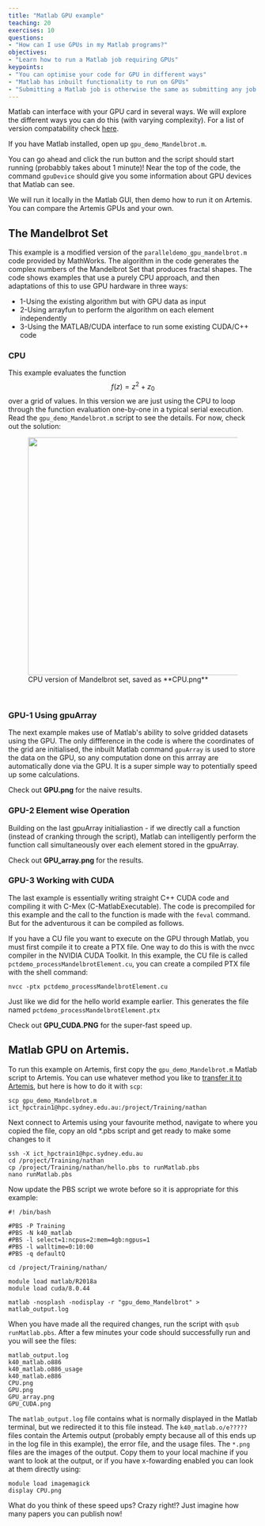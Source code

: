 ```yaml
---
title: "Matlab GPU example"
teaching: 20
exercises: 10
questions:
- "How can I use GPUs in my Matlab programs?"
objectives:
- "Learn how to run a Matlab job requiring GPUs"
keypoints:
- "You can optimise your code for GPU in different ways"
- "Matlab has inbuilt functionality to run on GPUs"
- "Submitting a Matlab job is otherwise the same as submitting any job on HPC"
---
```


Matlab can interface with your GPU card in several ways. We will explore the different ways you can do this (with varying complexity). For a list of version compatability check [here](https://au.mathworks.com/help/distcomp/gpu-support-by-release.html).

If you have Matlab installed, open up ```gpu_demo_Mandelbrot.m```.

You can go ahead and click the run button and the script should start running (probabbly takes about 1 minute)!
Near the top of the code, the command ```gpuDevice``` should give you some information about GPU devices that Matlab can see.

We will run it locally in the Matlab GUI, then demo how to run it on Artemis. You can compare the Artemis GPUs and your own.

## The Mandelbrot Set

This example is a modified version of the ```paralleldemo_gpu_mandelbrot.m``` code provided by MathWorks.
The algorithm in the code generates the complex numbers of the Mandelbrot Set that produces fractal shapes.
The code shows examples that use a purely CPU approach, and then adaptations of this to use GPU hardware in three ways: 

* 1-Using the existing algorithm but with GPU data as input
* 2-Using arrayfun to perform the algorithm on each element independently
* 3-Using the MATLAB/CUDA interface to run some existing CUDA/C++ code

### CPU

This example evaluates the function $$f(z) = z^2 + z_0$$ over a grid of values. In this version we are just using the CPU to loop through the function evaluation one-by-one in a typical serial execution.
Read the ```gpu_demo_Mandelbrot.m``` script to see the details. For now, check out the solution: 

<figure>
  <img src="{{ page.root }}/fig/CPU.png" style="height:480px"/>
  <figcaption> CPU version of Mandelbrot set, saved as **CPU.png** </figcaption>
</figure><br>



### GPU-1 Using gpuArray

The next example makes use of Matlab's ability to solve gridded datasets using the GPU. The only diffference in the code is where the coordinates of the grid are initialised, the inbuilt Matlab command ```gpuArray``` is used to  store the data on the GPU, so any computation done on this arrray are automatically done via the GPU. It is a super simple way to potentially speed up some calculations.

Check out **GPU.png** for the naive results.

### GPU-2 Element wise Operation

Building on the last gpuArray initialiastion - if we directly call a function (instead of cranking through the script), Matlab can intelligently perform the function call simultaneously over each element stored in the gpuArray. 

Check out **GPU_array.png** for the results.

### GPU-3 Working with CUDA

The last example is essentially writing straight C++ CUDA code and compiling it with C-Mex (C-MatlabExecutable).  The code is precompiled for this example and the call to the function is made with the ```feval``` command. But for the adventurous it can be compiled as follows.

If you have a CU file you want to execute on the GPU through Matlab, you must first compile it to create a PTX file. One way to do this is with the nvcc compiler in the NVIDIA CUDA Toolkit. In this example, the CU file is called ```pctdemo_processMandelbrotElement.cu```, you can create a compiled PTX file with the shell command:
```
nvcc -ptx pctdemo_processMandelbrotElement.cu
```
Just like we did for the hello world example earlier. This generates the file named ```pctdemo_processMandelbrotElement.ptx```

Check out **GPU_CUDA.PNG** for the super-fast speed up.

## Matlab GPU on Artemis.

To run this example on Artemis, first copy the ```gpu_demo_Mandelbrot.m``` Matlab script to Artemis. You can use whatever method you like to [transfer it to Artemis](https://sydneyuni.atlassian.net/wiki/spaces/RC/pages/212795438/Transferring+data+between+your+local+computer+and+HPC), but here is how to do it with ```scp```:

```
scp gpu_demo_Mandelbrot.m ict_hpctrain1@hpc.sydney.edu.au:/project/Training/nathan
```

Next connect to Artemis using your favourite method, navigate to where you copied the file, copy an old *.pbs script and get ready to make some changes to it

```
ssh -X ict_hpctrain1@hpc.sydney.edu.au
cd /project/Training/nathan
cp /project/Training/nathan/hello.pbs to runMatlab.pbs
nano runMatlab.pbs
```

Now update the PBS script we wrote before so it is appropriate for this example:
```
#! /bin/bash

#PBS -P Training
#PBS -N k40_matlab 
#PBS -l select=1:ncpus=2:mem=4gb:ngpus=1
#PBS -l walltime=0:10:00
#PBS -q defaultQ

cd /project/Training/nathan/

module load matlab/R2018a
module load cuda/8.0.44

matlab -nosplash -nodisplay -r "gpu_demo_Mandelbrot" > matlab_output.log

```

When you have made all the required changes, run the script with ```qsub runMatlab.pbs```.
After a few minutes your code should successfully run and you will see the files:

```
matlab_output.log
k40_matlab.o886
k40_matlab.o886_usage
k40_matlab.e886
CPU.png
GPU.png
GPU_array.png
GPU_CUDA.png
```

The ```matlab_output.log``` file contains what is normally displayed in the Matlab terminal, but we redirected it to this file instead. The ```k40_matlab.o/e?????``` files contain the Artemis output (probably empty because all of this ends up in the log file in this example), the error file, and the usage files. The ```*.png``` files are the images of the output. Copy them to your local machine if you want to look at the output, or if you have x-fowarding enabled you can look at them directly using:
```
module load imagemagick
display CPU.png
```

What do you think of these speed ups? Crazy right!? Just imagine how many papers you can publish now!
